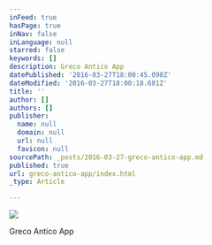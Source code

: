 ```yaml
---
inFeed: true
hasPage: true
inNav: false
inLanguage: null
starred: false
keywords: []
description: Greco Antico App
datePublished: '2016-03-27T18:00:45.098Z'
dateModified: '2016-03-27T18:00:18.681Z'
title: ''
author: []
authors: []
publisher:
  name: null
  domain: null
  url: null
  favicon: null
sourcePath: _posts/2016-03-27-greco-antico-app.md
published: true
url: greco-antico-app/index.html
_type: Article

---
```

![](https://the-grid-user-content.s3-us-west-2.amazonaws.com/6228ac42-4de7-4235-bdc6-bb213a2dd724.png)

Greco Antico App